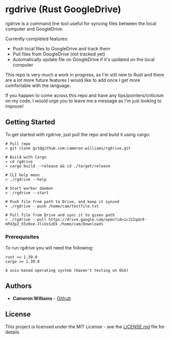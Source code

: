 # rgdrive (Rust GoogleDrive)

rgdrive is a command line tool useful for syncing files between the local computer and GoogleDrive.


Currently completed features:
- Push local files to GoogleDrive and track them
- Pull files from GoogleDrive (not tracked yet)
- Automatically update file on GoogleDrive if it's updated on the local computer


This repo is very much a work in progress, as I'm still new to Rust and there are a lot more future features I would like to add once I get more comfortable with the language.

If you happen to come across this repo and have any tips/pointers/criticism on my code, I would urge you to leave me a message as I'm just looking to improve!


## Getting Started

To get started with rgdrive, just pull the repo and build it using cargo:

```
# Pull repo
> git clone git@github.com:cameron-williams/rgdrive.git

# Build with Cargo
> cd rgdrive
> cargo build --release && cd ./target/release

# CLI help menu
> ./rgdrive --help

# Start worker daemon
> ./rgdrive --start

# Push file from path to Drive, and keep it synced
> ./rgdrive --push /home/cam/testfile.txt

# Pull file from Drive and sync it to given path
> ./rgdrive --pull https://drive.google.com/open?id=1cJ1Iqdz9-mP43pJ_55z0xe-JliUsSzEk /home/cam/Downloads
```


### Prerequisites

To run rgdrive you will need the following:

```
rust >= 1.39.0
cargo >= 1.39.0

A unix-based operating system (haven't testing on OSX)
```

## Authors

* **Cameron Williams**  - [Github](https://github.com/cameron-williams)


## License

This project is licensed under the MIT License - see the [LICENSE.md](LICENSE.md) file for details


